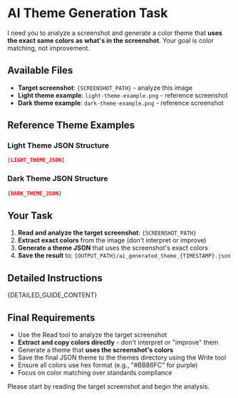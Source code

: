 # AI Theme Generation Task

I need you to analyze a screenshot and generate a color theme that **uses the exact same colors as what's in the
screenshot**. Your goal is color matching, not improvement.

## Available Files

- **Target screenshot**: `{SCREENSHOT_PATH}` - analyze this image
- **Light theme example**: `light-theme-example.png` - reference screenshot
- **Dark theme example**: `dark-theme-example.png` - reference screenshot

## Reference Theme Examples

### Light Theme JSON Structure

```json
{LIGHT_THEME_JSON}
```

### Dark Theme JSON Structure

```json
{DARK_THEME_JSON}
```

## Your Task

1. **Read and analyze the target screenshot**: `{SCREENSHOT_PATH}`
2. **Extract exact colors** from the image (don't interpret or improve)
3. **Generate a theme JSON** that uses the screenshot's exact colors
4. **Save the result** to: `{OUTPUT_PATH}/ai_generated_theme_{TIMESTAMP}.json`

## Detailed Instructions

{DETAILED_GUIDE_CONTENT}

## Final Requirements

- Use the Read tool to analyze the target screenshot
- **Extract and copy colors directly** - don't interpret or "improve" them
- Generate a theme that **uses the screenshot's colors**
- Save the final JSON theme to the themes directory using the Write tool
- Ensure all colors use hex format (e.g., "#BB86FC" for purple)
- Focus on color matching over standards compliance

Please start by reading the target screenshot and begin the analysis.